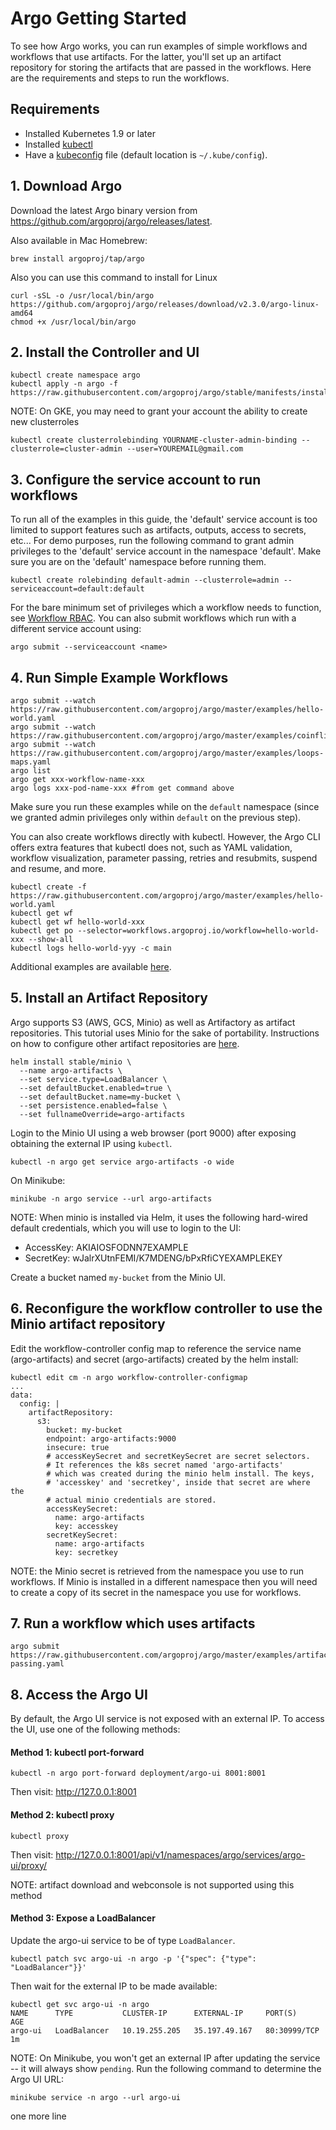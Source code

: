 # Argo Getting Started

To see how Argo works, you can run examples of simple workflows and workflows that use artifacts.
For the latter, you'll set up an artifact repository for storing the artifacts that are passed in
the workflows. Here are the requirements and steps to run the workflows.

## Requirements
* Installed Kubernetes 1.9 or later
* Installed [kubectl](https://kubernetes.io/docs/tasks/tools/install-kubectl/)
* Have a [kubeconfig](https://kubernetes.io/docs/tasks/access-application-cluster/configure-access-multiple-clusters/) file (default location is `~/.kube/config`).

## 1. Download Argo

Download the latest Argo binary version from https://github.com/argoproj/argo/releases/latest.

Also available in Mac Homebrew:
```
brew install argoproj/tap/argo
```

Also you can use this command to install for Linux 

```
curl -sSL -o /usr/local/bin/argo https://github.com/argoproj/argo/releases/download/v2.3.0/argo-linux-amd64
chmod +x /usr/local/bin/argo
```

## 2. Install the Controller and UI
```
kubectl create namespace argo
kubectl apply -n argo -f https://raw.githubusercontent.com/argoproj/argo/stable/manifests/install.yaml
```
NOTE: On GKE, you may need to grant your account the ability to create new clusterroles
```
kubectl create clusterrolebinding YOURNAME-cluster-admin-binding --clusterrole=cluster-admin --user=YOUREMAIL@gmail.com
```

## 3. Configure the service account to run workflows

To run all of the examples in this guide, the 'default' service account is too limited to support
features such as artifacts, outputs, access to secrets, etc... For demo purposes, run the following
command to grant admin privileges to the 'default' service account in the namespace 'default'. Make sure you are on the 'default' namespace before running them.
```
kubectl create rolebinding default-admin --clusterrole=admin --serviceaccount=default:default
```
For the bare minimum set of privileges which a workflow needs to function, see
[Workflow RBAC](docs/workflow-rbac.md). You can also submit workflows which run with a different
service account using:
```
argo submit --serviceaccount <name>
```

## 4. Run Simple Example Workflows
```
argo submit --watch https://raw.githubusercontent.com/argoproj/argo/master/examples/hello-world.yaml
argo submit --watch https://raw.githubusercontent.com/argoproj/argo/master/examples/coinflip.yaml
argo submit --watch https://raw.githubusercontent.com/argoproj/argo/master/examples/loops-maps.yaml
argo list
argo get xxx-workflow-name-xxx
argo logs xxx-pod-name-xxx #from get command above
```

Make sure you run these examples while on the `default` namespace (since we granted admin privileges only within `default` on the previous step).

You can also create workflows directly with kubectl. However, the Argo CLI offers extra features
that kubectl does not, such as YAML validation, workflow visualization, parameter passing, retries
and resubmits, suspend and resume, and more.
```
kubectl create -f https://raw.githubusercontent.com/argoproj/argo/master/examples/hello-world.yaml
kubectl get wf
kubectl get wf hello-world-xxx
kubectl get po --selector=workflows.argoproj.io/workflow=hello-world-xxx --show-all
kubectl logs hello-world-yyy -c main
```

Additional examples are available [here](https://github.com/argoproj/argo/blob/master/examples/README.md).

## 5. Install an Artifact Repository

Argo supports S3 (AWS, GCS, Minio) as well as Artifactory as artifact repositories. This tutorial
uses Minio for the sake of portability. Instructions on how to configure other artifact repositories
are [here](https://github.com/argoproj/argo/blob/master/ARTIFACT_REPO.md).
```
helm install stable/minio \
  --name argo-artifacts \
  --set service.type=LoadBalancer \
  --set defaultBucket.enabled=true \
  --set defaultBucket.name=my-bucket \
  --set persistence.enabled=false \
  --set fullnameOverride=argo-artifacts
```

Login to the Minio UI using a web browser (port 9000) after exposing obtaining the external IP using `kubectl`.
```
kubectl -n argo get service argo-artifacts -o wide
```
On Minikube:
```
minikube -n argo service --url argo-artifacts
```

NOTE: When minio is installed via Helm, it uses the following hard-wired default credentials,
which you will use to login to the UI:
* AccessKey: AKIAIOSFODNN7EXAMPLE
* SecretKey: wJalrXUtnFEMI/K7MDENG/bPxRfiCYEXAMPLEKEY

Create a bucket named `my-bucket` from the Minio UI.

## 6. Reconfigure the workflow controller to use the Minio artifact repository

Edit the workflow-controller config map to reference the service name (argo-artifacts) and
secret (argo-artifacts) created by the helm install:
```
kubectl edit cm -n argo workflow-controller-configmap
...
data:
  config: |
    artifactRepository:
      s3:
        bucket: my-bucket
        endpoint: argo-artifacts:9000
        insecure: true
        # accessKeySecret and secretKeySecret are secret selectors.
        # It references the k8s secret named 'argo-artifacts'
        # which was created during the minio helm install. The keys,
        # 'accesskey' and 'secretkey', inside that secret are where the
        # actual minio credentials are stored.
        accessKeySecret:
          name: argo-artifacts
          key: accesskey
        secretKeySecret:
          name: argo-artifacts
          key: secretkey
```

NOTE: the Minio secret is retrieved from the namespace you use to run workflows. If Minio is
installed in a different namespace then you will need to create a copy of its secret in the
namespace you use for workflows.

## 7. Run a workflow which uses artifacts
```
argo submit https://raw.githubusercontent.com/argoproj/argo/master/examples/artifact-passing.yaml
```

## 8. Access the Argo UI

By default, the Argo UI service is not exposed with an external IP. To access the UI, use one of the
following methods:

#### Method 1: kubectl port-forward
```
kubectl -n argo port-forward deployment/argo-ui 8001:8001
```
Then visit: http://127.0.0.1:8001

#### Method 2: kubectl proxy
```
kubectl proxy
```
Then visit: http://127.0.0.1:8001/api/v1/namespaces/argo/services/argo-ui/proxy/

NOTE: artifact download and webconsole is not supported using this method

#### Method 3: Expose a LoadBalancer
Update the argo-ui service to be of type `LoadBalancer`.
```
kubectl patch svc argo-ui -n argo -p '{"spec": {"type": "LoadBalancer"}}'
```
Then wait for the external IP to be made available:
```
kubectl get svc argo-ui -n argo
NAME      TYPE           CLUSTER-IP      EXTERNAL-IP     PORT(S)        AGE
argo-ui   LoadBalancer   10.19.255.205   35.197.49.167   80:30999/TCP   1m
```

NOTE: On Minikube, you won't get an external IP after updating the service -- it will always show
`pending`. Run the following command to determine the Argo UI URL:
```
minikube service -n argo --url argo-ui
```

one more line
